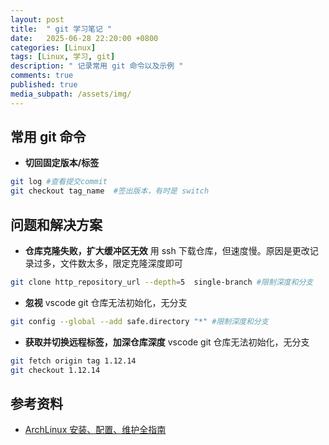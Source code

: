 ```yaml
---
layout: post
title:  " git 学习笔记 "
date:   2025-06-28 22:20:00 +0800
categories: [Linux]
tags: [Linux, 学习, git]
description: " 记录常用 git 命令以及示例 "
comments: true
published: true
media_subpath: /assets/img/
---
```


## 常用 git 命令

- **切回固定版本/标签**
```bash
git log #查看提交commit
git checkout tag_name  #签出版本，有时是 switch 
```

## 问题和解决方案
- **仓库克隆失败，扩大缓冲区无效**
  用 ssh 下载仓库，但速度慢。原因是更改记录过多，文件数太多，限定克隆深度即可
```bash
git clone http_repository_url --depth=5  single-branch #限制深度和分支 
```

- **忽视**
  vscode git 仓库无法初始化，无分支
```bash
git config --global --add safe.directory "*" #限制深度和分支 
```
- **获取并切换远程标签，加深仓库深度**
  vscode git 仓库无法初始化，无分支
```bash
git fetch origin tag 1.12.14
git checkout 1.12.14
```

## 参考资料

- [ArchLinux 安装、配置、维护全指南](https://arch.icekylin.online/guide/rookie/pre-install.html)




